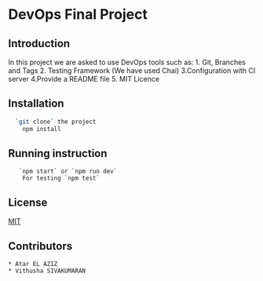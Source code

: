 # DevOps Final Project

## Introduction 

In this project we are asked to use DevOps tools such as:
    1. Git, Branches and Tags
    2. Testing Framework (We have used Chai)
    3.Configuration with CI server
    4.Provide a README file
    5. MIT Licence

## Installation

```bash
  `git clone` the project
    npm install
```

## Running instruction
```
   `npm start` or `npm run dev`
    For testing `npm test`
```

## License
[MIT](https://choosealicense.com/licenses/mit/)

## Contributors

    * Atar EL AZIZ
    * Vithusha SIVAKUMARAN
